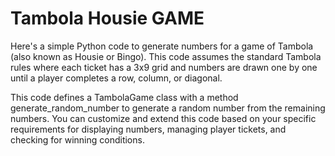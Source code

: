 
# Tambola Housie GAME 

Here's a simple Python code to generate numbers for a game of Tambola (also known as Housie or Bingo). This code assumes the standard Tambola rules where each ticket has a 3x9 grid and numbers are drawn one by one until a player completes a row, column, or diagonal.

This code defines a TambolaGame class with a method generate_random_number to generate a random number from the remaining numbers. You can customize and extend this code based on your specific requirements for displaying numbers, managing player tickets, and checking for winning conditions.






